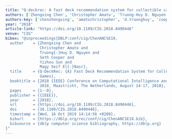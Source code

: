 ```yaml
---
title: "Q-deckrec: A fast deck recommendation system for collectible card games"
authors: ['Zhengxing Chen', 'Christopher Amato', 'Truong-Huy D. Nguyen', 'Seth Cooper', 'Yizhou Sun', 'Magy Seif El-Nasr']
authors-key: ['chenzhengxing', 'amatochristopher', 'd.truonghuy', 'cooperseth', 'sunyizhou', 'seifmagy']
year: "2018"
article-link: "https://doi.org/10.1109/CIG.2018.8490446"
venue: "CIG"
bibex: "@inproceedings{DBLP:conf/cig/ChenANCSE18,
  author    = {Zhengxing Chen and
               Christopher Amato and
               Truong{-}Huy D. Nguyen and
               Seth Cooper and
               Yizhou Sun and
               Magy Seif El{-}Nasr},
  title     = {Q-DeckRec: {A} Fast Deck Recommendation System for Collectible Card
               Games},
  booktitle = {2018 {IEEE} Conference on Computational Intelligence and Games, {CIG}
               2018, Maastricht, The Netherlands, August 14-17, 2018},
  pages     = {1--8},
  publisher = {{IEEE}},
  year      = {2018},
  url       = {https://doi.org/10.1109/CIG.2018.8490446},
  doi       = {10.1109/CIG.2018.8490446},
  timestamp = {Wed, 16 Oct 2019 14:14:56 +0200},
  biburl    = {https://dblp.org/rec/conf/cig/ChenANCSE18.bib},
  bibsource = {dblp computer science bibliography, https://dblp.org}
}"
---
```

